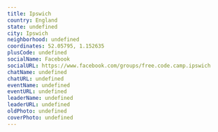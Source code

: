 ```yaml
---
title: Ipswich
country: England
state: undefined
city: Ipswich
neighborhood: undefined
coordinates: 52.05795, 1.152635
plusCode: undefined
socialName: Facebook
socialURL: https://www.facebook.com/groups/free.code.camp.ipswich
chatName: undefined
chatURL: undefined
eventName: undefined
eventURL: undefined
leaderName: undefined
leaderURL: undefined
oldPhoto: undefined
coverPhoto: undefined
---
```

